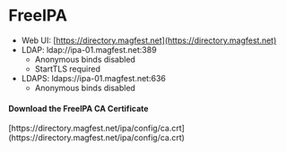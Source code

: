# FreeIPA

* Web UI: [https://directory.magfest.net](https://directory.magfest.net)
* LDAP: ldap://ipa-01.magfest.net:389
  * Anonymous binds disabled
  * StartTLS required
* LDAPS: ldaps://ipa-01.magfest.net:636
  * Anonymous binds disabled

<div class="bs-callout bs-callout-info bg-white">
  <h4>Download the FreeIPA CA Certificate</h4>
  [https://directory.magfest.net/ipa/config/ca.crt](https://directory.magfest.net/ipa/config/ca.crt)
</div>
